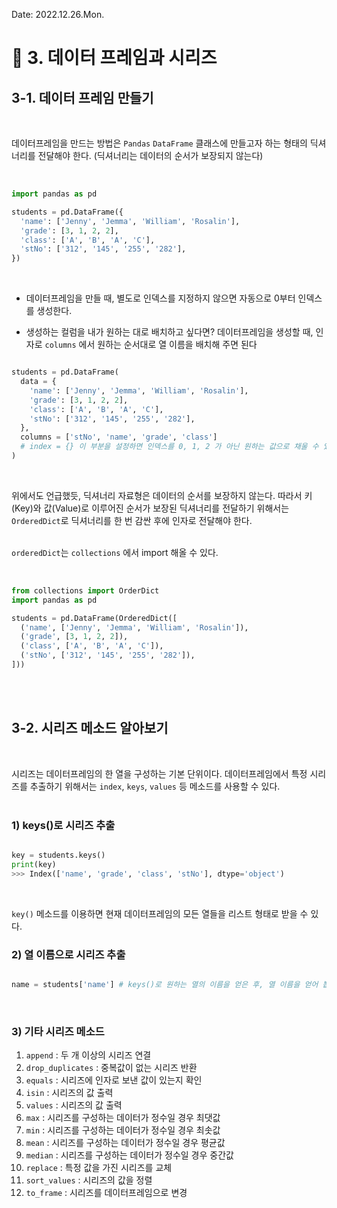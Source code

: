 Date: 2022.12.26.Mon.

# :memo: 3. 데이터 프레임과 시리즈

## 3-1. 데이터 프레임 만들기

<br/>

데이터프레임을 만드는 방법은 `Pandas` `DataFrame` 클래스에 만들고자 하는 형태의 딕셔너리를 전달해야 한다. (딕셔너리는 데이터의 순서가 보장되지 않는다)

<br/>

```python
import pandas as pd

students = pd.DataFrame({
  'name': ['Jenny', 'Jemma', 'William', 'Rosalin'],
  'grade': [3, 1, 2, 2],
  'class': ['A', 'B', 'A', 'C'],
  'stNo': ['312', '145', '255', '282'],
})

```

<br/>

* 데이터프레임을 만들 때, 별도로 인덱스를 지정하지 않으면 자동으로 0부터 인덱스를 생성한다. <br/>

* 생성하는 컬럼을 내가 원하는 대로 배치하고 싶다면? 데이터프레임을 생성할 때, 인자로 `columns` 에서 원하는 순서대로 열 이름을 배치해 주면 된다 <br/>

```python

students = pd.DataFrame(
  data = {
    'name': ['Jenny', 'Jemma', 'William', 'Rosalin'],
    'grade': [3, 1, 2, 2],
    'class': ['A', 'B', 'A', 'C'],
    'stNo': ['312', '145', '255', '282'],
  },
  columns = ['stNo', 'name', 'grade', 'class']
  # index = {} 이 부분을 설정하면 인덱스를 0, 1, 2 가 아닌 원하는 값으로 채울 수 있다
)

```

<br/>

위에서도 언급했듯, 딕셔너리 자료형은 데이터의 순서를 보장하지 않는다. 따라서 키(Key)와 값(Value)로 이루어진 순서가 보장된 딕셔너리를 전달하기 위해서는 `OrderedDict`로 딕셔너리를 한 번 감싼 후에 인자로 전달해야 한다. <br/><br/>

`orderedDict`는 `collections` 에서 import 해올 수 있다.

<br/>

```python
from collections import OrderDict
import pandas as pd

students = pd.DataFrame(OrderedDict([
  ('name', ['Jenny', 'Jemma', 'William', 'Rosalin']),
  ('grade', [3, 1, 2, 2]),
  ('class', ['A', 'B', 'A', 'C']),
  ('stNo', ['312', '145', '255', '282']),
]))

```

<br/><br/>

## 3-2. 시리즈 메소드 알아보기

<br/>

시리즈는 데이터프레임의 한 열을 구성하는 기본 단위이다. 데이터프레임에서 특정 시리즈를 추출하기 위해서는 `index`, `keys`, `values` 등 메소드를 사용할 수 있다. <br/><br/>

### 1) keys()로 시리즈 추출
```python

key = students.keys()
print(key)
>>> Index(['name', 'grade', 'class', 'stNo'], dtype='object')
```
<br/>

`key()` 메소드를 이용하면 현재 데이터프레임의 모든 열들을 리스트 형태로 받을 수 있다. <br/>

### 2) 열 이름으로 시리즈 추출
```python

name = students['name'] # keys()로 원하는 열의 이름을 얻은 후, 열 이름을 얻어 뽑을 수 있음 
```

<br/>

### 3) 기타 시리즈 메소드
1. `append` : 두 개 이상의 시리즈 연결
2. `drop_duplicates` : 중복값이 없는 시리즈 반환
3. `equals` : 시리즈에 인자로 보낸 값이 있는지 확인
4. `isin` : 시리즈의 값  출력
5. `values` : 시리즈의 값 출력
6. `max` : 시리즈를 구성하는 데이터가 정수일 경우 최댓값
7. `min` : 시리즈를 구성하는 데이터가 정수일 경우 최솟값
8. `mean` : 시리즈를 구성하는 데이터가 정수일 경우 평균값
9. `median` : 시리즈를 구성하는 데이터가 정수일 경우 중간값
10. `replace` : 특정 값을 가진 시리즈를 교체
11. `sort_values` : 시리즈의 값을 정렬
12. `to_frame` : 시리즈를 데이터프레임으로 변경


<br/><br/>

